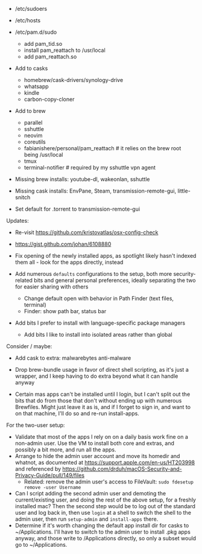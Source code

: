 - /etc/sudoers
- /etc/hosts
- /etc/pam.d/sudo
    - add pam_tid.so
    - install pam_reattach to /usr/local
    - add pam_reattach.so
- Add to casks
    - homebrew/cask-drivers/synology-drive
    - whatsapp
    - kindle
    - carbon-copy-cloner
- Add to brew
    - parallel
    - sshuttle
    - neovim
    - coreutils
    - fabianishere/personal/pam_reattach # it relies on the brew root being /usr/local
    - tmux
    - terminal-notifier # required by my sshuttle vpn agent

- Missing brew installs: youtube-dl, wakeonlan, sshuttle
- Missing cask installs: EnvPane, Steam, transmission-remote-gui, little-snitch
- Set default for .torrent to transmission-remote-gui

Updates:

- Re-visit https://github.com/kristovatlas/osx-config-check
- https://gist.github.com/johan/6108880
- Fix opening of the newly installed apps, as spotlight likely hasn't indexed
  them all - look for the apps directly, instead
- Add numerous `defaults` configurations to the setup, both more
  security-related bits and general personal preferences, ideally separating
  the two for easier sharing with others
  - Change default open with behavior in Path Finder (text files, terminal)
  - Finder: show path bar, status bar

- Add bits I prefer to install with language-specific package managers
  - Add bits I like to install into isolated areas rather than global

Consider / maybe:

- Add cask to extra: malwarebytes anti-malware
- Drop brew-bundle usage in favor of direct shell scripting, as it's just
  a wrapper, and I keep having to do extra beyond what it can handle anyway

- Certain mas apps can't be installed until I login, but I can't split out the
  bits that do from those that don't without ending up with numerous
  Brewfiles. Might just leave it as is, and if I forget to sign in, and want
  to on that machine, I'll do so and re-run install-apps.

For the two-user setup:

- Validate that most of the apps I rely on on a daily basis work fine on
  a non-admin user. Use the VM to install both core and extras, and possibly
  a bit more, and run all the apps.
- Arrange to hide the admin user account and move its homedir and whatnot, as
  documented at https://support.apple.com/en-us/HT203998 and referenced by
  https://github.com/drduh/macOS-Security-and-Privacy-Guide/pull/149/files
  - Related: remove the admin user's access to FileVault: `sudo fdesetup remove -user Username`
- Can I script adding the second admin user and demoting the current/existing
  user, and doing the rest of the above setup, for a freshly installed mac?
  Then the second step would be to log out of the standard user and log back
  in, then use `login` at a shell to switch the shell to the admin user, then
  run `setup-admin` and `install-apps` there.
- Determine if it's worth changing the default app install dir for casks to
  ~/Applications. I'll have to switch to the admin user to install .pkg apps
  anyway, and those write to /Applications directly, so only a subset would go
  to ~/Applications.
